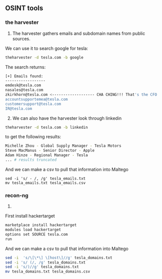 ## OSINT tools

### the harvester

1. The harvester gathers emails and subdomain names from public sources.

We can use it to search google for tesla:
```bash
theharvester -d tesla.com -b google
```

The search returns:
```bash
[+] Emails found:
------------------
emdesk@tesla.com
nasales@tesla.com
zkirkhorn@tesla.com <------------------- CHA CHING!!! That's the CFO
accountsupportemea@tesla.com
customersupport@tesla.com
IR@tesla.com
```

2. We can also have the harvester look through linkedin

``` bash
theharvester -d tesla.com -b linkedin
```
to get the following results:
``` bash
Michelle Zhou - Global Supply Manager - Tesla Motors
Steve MacManus - Senior Director - Apple
Adam Hinze - Regional Manager - Tesla
... # results truncated

```

And we can make a csv to pull that information into Maltego
```#!/usr/bin/env bash
sed -i 's/ - /, /g' tesla_emails.txt
mv tesla_emails.txt tesla_emails.csv
```

### recon-ng

1.

First install hackertarget

``` bash
marketplace install hackertarget
modules load hackertarget
options set SOURCE tesla.com
run
```

And we can make a csv to pull that information into Maltego

``` bash
sed -i  's/\[\*\] \[host\]//g' tesla_domains.txt
sed -i 's/ (/, /g' tesla_domains.txt
sed -i 's/)//g' tesla_domains.txt
mv tesla_domains.txt tesla_domains.csv
```
